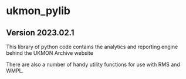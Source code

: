 # ukmon_pylib 
## Version 2023.02.1

This library of python code contains the analytics and reporting engine behind the UKMON Archive website

There are also a number of handy utility functions for use with RMS and WMPL.
